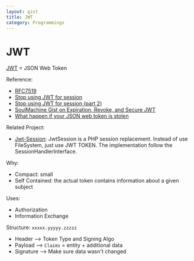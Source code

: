 ```yaml
---
layout: gist
title: JWT
category: Programmings
---
```


# JWT

[JWT](https://jwt.io) = JSON Web Token

Reference: 
- [RFC7519](https://tools.ietf.org/html/rfc7519#section-4.1)
- [Stop using JWT for session](http://cryto.net/~joepie91/blog/2016/06/13/stop-using-jwt-for-sessions/)
- [Stop using JWT for session (part 2)](http://cryto.net/~joepie91/blog/2016/06/19/stop-using-jwt-for-sessions-part-2-why-your-solution-doesnt-work/)
- [SoulMachine Gist on Expiration, Revoke, and Secure JWT](https://gist.github.com/soulmachine/b368ce7292ddd7f91c15accccc02b8df)
- [What happen if your JSON web token is stolen](https://developer.okta.com/blog/2018/06/20/what-happens-if-your-jwt-is-stolen#how-to-detect-token-compromise)

Related Project:
- [Jwt-Session](https://github.com/byjg/jwt-session): JwtSession is a PHP session replacement. Instead of use FileSystem, just use JWT TOKEN. The implementation follow the SessionHandlerInterface.

Why: 
- Compact: small
- Self Contained: the actual token contains information about a given subject

Uses:
- Authorization
- Information Exchange

Structure: ```xxxxx.yyyyy.zzzzz```
- Header --> Token Type and Signing Algo
- Payload --> `Claims` = entity + additional data
- Signature --> Make sure data wasn't changed
